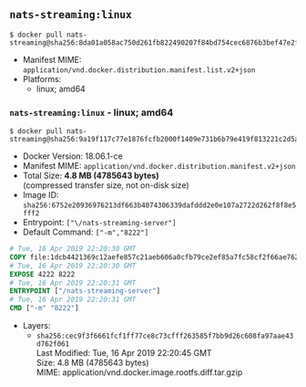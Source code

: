 ## `nats-streaming:linux`

```console
$ docker pull nats-streaming@sha256:8da01a058ac750d261fb822490207f84bd754cec6876b3bef47e2f31812e3ee7
```

-	Manifest MIME: `application/vnd.docker.distribution.manifest.list.v2+json`
-	Platforms:
	-	linux; amd64

### `nats-streaming:linux` - linux; amd64

```console
$ docker pull nats-streaming@sha256:9a19f117c77e1876fcfb2000f1409e731b6b79e419f813221c2d5a57fc5c1f2f
```

-	Docker Version: 18.06.1-ce
-	Manifest MIME: `application/vnd.docker.distribution.manifest.v2+json`
-	Total Size: **4.8 MB (4785643 bytes)**  
	(compressed transfer size, not on-disk size)
-	Image ID: `sha256:6752e20936976213df663b4074306339dafddd2e0e107a2722d262f8f8e5fff2`
-	Entrypoint: `["\/nats-streaming-server"]`
-	Default Command: `["-m","8222"]`

```dockerfile
# Tue, 16 Apr 2019 22:20:30 GMT
COPY file:1dcb4421369c12aefe857c21aeb606a0cfb79ce2ef85a7fc58cf2f66ae762aeb in /nats-streaming-server 
# Tue, 16 Apr 2019 22:20:30 GMT
EXPOSE 4222 8222
# Tue, 16 Apr 2019 22:20:31 GMT
ENTRYPOINT ["/nats-streaming-server"]
# Tue, 16 Apr 2019 22:20:31 GMT
CMD ["-m" "8222"]
```

-	Layers:
	-	`sha256:cec9f3f6661fcf1ff77ce8c73cfff263585f7bb9d26c608fa97aae43d762f061`  
		Last Modified: Tue, 16 Apr 2019 22:20:45 GMT  
		Size: 4.8 MB (4785643 bytes)  
		MIME: application/vnd.docker.image.rootfs.diff.tar.gzip
